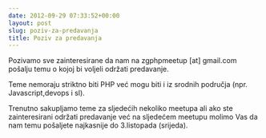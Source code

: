 ```yaml
---
date: 2012-09-29 07:33:52+00:00
layout: post
slug: poziv-za-predavanja
title: Poziv za predavanja
---
```


Pozivamo sve zainteresirane da nam na zgphpmeetup [at] gmail.com pošalju temu o kojoj bi voljeli održati predavanje.

Teme nemoraju striktno biti PHP već mogu biti i iz srodnih područja (npr. Javascript,devops i sl).

Trenutno sakupljamo teme za sljedećih nekoliko meetupa ali ako ste zainteresirani održati predavanje već na sljedećem meetupu molimo Vas da nam temu pošaljete najkasnije do 3.listopada (srijeda).

